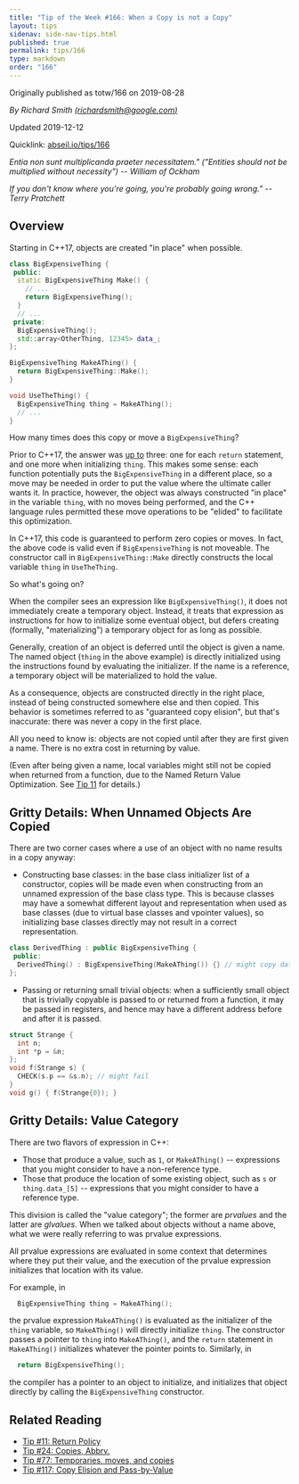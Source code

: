 ```yaml
---
title: "Tip of the Week #166: When a Copy is not a Copy"
layout: tips
sidenav: side-nav-tips.html
published: true
permalink: tips/166
type: markdown
order: "166"
---
```


Originally published as totw/166 on 2019-08-28

*By Richard Smith [(richardsmith@google.com)](mailto:richardsmith@google.com)*

Updated 2019-12-12

Quicklink: [abseil.io/tips/166](https://abseil.io/tips/166)

*Entia non sunt multiplicanda praeter necessitatem." ("Entities should not be
multiplied without necessity") -- William of Ockham*

*If you don't know where you're going, you're probably going wrong.” -- Terry
Pratchett*

## Overview

Starting in C++17, objects are created "in place" when possible.

```cpp
class BigExpensiveThing {
 public:
  static BigExpensiveThing Make() {
    // ...
    return BigExpensiveThing();
  }
  // ...
 private:
  BigExpensiveThing();
  std::array<OtherThing, 12345> data_;
};

BigExpensiveThing MakeAThing() {
  return BigExpensiveThing::Make();
}

void UseTheThing() {
  BigExpensiveThing thing = MakeAThing();
  // ...
}
```

How many times does this copy or move a `BigExpensiveThing`?

Prior to C++17, the answer was [up to][tip-117] three: one for each `return`
statement, and one more when initializing `thing`. This makes some sense: each
function potentially puts the `BigExpensiveThing` in a different place, so a
move may be needed in order to put the value where the ultimate caller wants it.
In practice, however, the object was always constructed "in place" in the
variable `thing`, with no moves being performed, and the C++ language rules
permitted these move operations to be "elided" to facilitate this optimization.

In C++17, this code is guaranteed to perform zero copies or moves. In fact, the
above code is valid even if `BigExpensiveThing` is not moveable. The constructor
call in `BigExpensiveThing::Make` directly constructs the local variable `thing`
in `UseTheThing`.

So what's going on?

When the compiler sees an expression like `BigExpensiveThing()`, it does not
immediately create a temporary object. Instead, it treats that expression as
instructions for how to initialize some eventual object, but defers creating
(formally, "materializing") a temporary object for as long as possible.

Generally, creation of an object is deferred until the object is given a name.
The named object (`thing` in the above example) is directly initialized using
the instructions found by evaluating the initializer. If the name is a
reference, a temporary object will be materialized to hold the value.

As a consequence, objects are constructed directly in the right place, instead
of being constructed somewhere else and then copied. This behavior is sometimes
referred to as "guaranteed copy elision", but that's inaccurate: there was never
a copy in the first place.

All you need to know is: objects are not copied until after they are first given
a name. There is no extra cost in returning by value.

(Even after being given a name, local variables might still not be copied when
returned from a function, due to the Named Return Value Optimization. See
[Tip 11][tip-11] for details.)

## Gritty Details: When Unnamed Objects Are Copied

There are two corner cases where a use of an object with no name results in a
copy anyway:

*   Constructing base classes: in the base class initializer list of a
    constructor, copies will be made even when constructing from an unnamed
    expression of the base class type. This is because classes may have a
    somewhat different layout and representation when used as base classes (due
    to virtual base classes and vpointer values), so initializing base classes
    directly may not result in a correct representation.

```cpp
class DerivedThing : public BigExpensiveThing {
 public:
  DerivedThing() : BigExpensiveThing(MakeAThing()) {} // might copy data_
};
```

*   Passing or returning small trivial objects: when a sufficiently small object
    that is trivially copyable is passed to or returned from a function, it may
    be passed in registers, and hence may have a different address before and
    after it is passed.

```cpp
struct Strange {
  int n;
  int *p = &n;
};
void f(Strange s) {
  CHECK(s.p == &s.n); // might fail
}
void g() { f(Strange{0}); }
```

## Gritty Details: Value Category

There are two flavors of expression in C++:

*   Those that produce a value, such as `1`, or `MakeAThing()` -- expressions
    that you might consider to have a non-reference type.
*   Those that produce the location of some existing object, such as `s` or
    `thing.data_[5]` -- expressions that you might consider to have a reference
    type.

This division is called the "value category"; the former are *prvalues* and the
latter are *glvalues*. When we talked about objects without a name above, what
we were really referring to was prvalue expressions.

All prvalue expressions are evaluated in some context that determines where they
put their value, and the execution of the prvalue expression initializes that
location with its value.

For example, in

```cpp
  BigExpensiveThing thing = MakeAThing();
```

the prvalue expression `MakeAThing()` is evaluated as the initializer of the
`thing` variable, so `MakeAThing()` will directly initialize `thing`. The
constructor passes a pointer to `thing` into `MakeAThing()`, and the `return`
statement in `MakeAThing()` initializes whatever the pointer points to.
Similarly, in

```cpp
  return BigExpensiveThing();
```

the compiler has a pointer to an object to initialize, and initializes that
object directly by calling the `BigExpensiveThing` constructor.

## Related Reading

*   [Tip #11: Return Policy](http://abseil.io/tips/11)
*   [Tip #24: Copies, Abbrv.](http://abseil.io/tips/24)
*   [Tip #77: Temporaries, moves, and copies](http://abseil.io/tips/77)
*   [Tip #117: Copy Elision and Pass-by-Value](http://abseil.io/tips/117)

[tip-11]: http://abseil.io/tips/11
[tip-117]: http://abseil.io/tips/117
